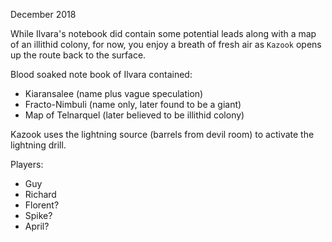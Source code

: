 December 2018

While Ilvara's notebook did contain some potential leads along with a map of an illithid colony, for now, you enjoy a breath of fresh air as `Kazook` opens up the route back to the surface.

Blood soaked note book of Ilvara contained:
- Kiaransalee (name plus vague speculation)
- Fracto-Nimbuli (name only, later found to be a giant)
- Map of Telnarquel (later believed to be illithid colony)

Kazook uses the lightning source (barrels from devil room) to activate the lightning drill.

Players:
- Guy
- Richard
- Florent?
- Spike?
- April?
